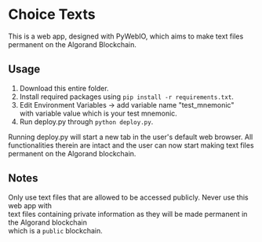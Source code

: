 # Choice Texts
This is a web app, designed with PyWebIO, which aims to make text files permanent on the Algorand Blockchain.

## Usage
1. Download this entire folder.
2. Install required packages using ```pip install -r requirements.txt```.
3. Edit Environment Variables -> add variable name "test_mnemonic" <br />with variable value which is your test mnemonic.
5. Run deploy.py through ```python deploy.py```.

Running deploy.py will start a new tab in the user's default 
web browser. All functionalities therein are intact and the user 
can now start making text files permanent on the Algorand blockchain.

## Notes
Only use text files that are allowed to be accessed publicly. Never use this web app with <br/> 
text files containing private information as they will be made permanent in the Algorand blockchain <br/>
which is a ```public``` blockchain.
